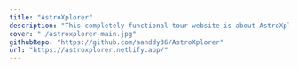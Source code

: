 ```yaml
---
title: "AstroXplorer"
description: "This completely functional tour website is about AstroXplorer, a fake company that provides interplanetary tours. Here you will find all the sections and functionalities that a tour provider company should have: tours catalog (w/ filtering, sorting, and pagination), authentication, favorite tours (user required), pricing, reviews (w/ sorting), About us."
cover: "./astroxplorer-main.jpg"
githubRepo: "https://github.com/aanddy36/AstroXplorer"
url: "https://astroxplorer.netlify.app/"
---
```

